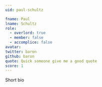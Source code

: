 ```yaml
---
uid: paul-schultz

fname: Paul
lname: Schultz
role:
  - overlord: true
  - member: false
  - accomplice: false
avatar: 
twitter: baron
github: baron
quote: Quick someone give me a good quote
score: 1
---
```


Short bio
